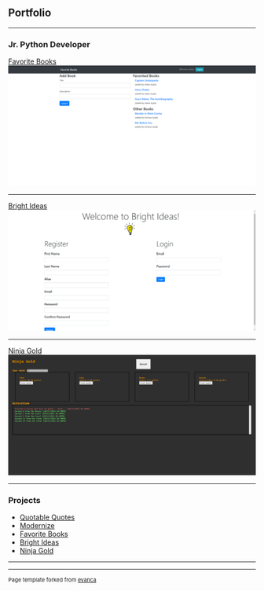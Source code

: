 ## Portfolio

---

### Jr. Python Developer 

[Favorite Books](/favoriteBooks_page)
<img src="images/Favorite_Books_Screenshot.png"/>

---
[Bright Ideas](/brightIdeas_page)
<img src="images/Bright_Ideas_Screenshot.png"/>

---
[Ninja Gold](/ninjaGold_page)
<img src="images/Ninja_Gold_Screenshot.png"/>

---

### Projects

- [Quotable Quotes](https://github.com/Aayala318/Quotable_Quotes.git)
- [Modernize](https://github.com/Aayala318/Modernize.git)
- [Favorite Books](https://github.com/Aayala318/Favorite_Books.git)
- [Bright Ideas](https://github.com/Aayala318/Bright_Ideas.git)
- [Ninja Gold](https://github.com/Aayala318/Ninja_Gold.git)

---




---
<p style="font-size:11px">Page template forked from <a href="https://github.com/evanca/quick-portfolio">evanca</a></p>
<!-- Remove above link if you don't want to attibute -->
